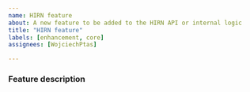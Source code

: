 ```yaml
---
name: HIRN feature
about: A new feature to be added to the HIRN API or internal logic
title: "HIRN feature"
labels: [enhancement, core]
assignees: [WojciechPtas]

---
```


### Feature description

<!-- Feature description goes here -->